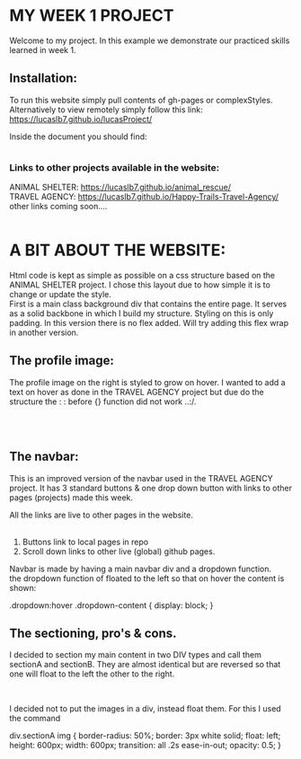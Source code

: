 # MY WEEK 1 PROJECT

Welcome to my project. In this example we demonstrate our practiced skills learned in week 1.

## Installation:

To run this website simply pull contents of gh-pages or complexStyles.  Alternatively to view remotely simply follow this link:
 https://lucaslb7.github.io/lucasProject/

 Inside the document you should find:
```
```
### Links to other projects available in the website:
ANIMAL SHELTER: https://lucaslb7.github.io/animal_rescue/
<br>
TRAVEL AGENCY: https://lucaslb7.github.io/Happy-Trails-Travel-Agency/
other links coming soon....
```
```
# A BIT ABOUT THE WEBSITE:

Html code is kept as simple as possible on a css structure based on the ANIMAL SHELTER project.
I chose this layout due to how simple it is to change or update the style.
<br>
First is a main class background div that contains the entire page. It serves as a solid backbone in which I build my structure. Styling on this is only padding. In this version there is no flex added. Will try adding this flex wrap in another version.

## The profile image:

The profile image on the right is styled to grow on hover. I wanted to add a text on hover as done in the TRAVEL AGENCY project but due do the structure the : : before {} function did not work ..:/.

<br><br>

## The navbar:

This is an improved version of the navbar used in the TRAVEL AGENCY  project. It has 3 standard buttons & one drop down button with links to other pages (projects) made this week.

All the links are live to other pages in the website. <br><br>


1. Buttons link to local pages in repo
2. Scroll down links to other live (global) github pages.

Navbar is made by having a main navbar div and a dropdown function. <br>
the dropdown function of floated to the left so that on hover the content is shown:<br>

.dropdown:hover .dropdown-content {
    display: block;
}

## The sectioning, pro's & cons.

I decided to section my main content in two DIV types and call them sectionA and sectionB. They are almost identical but are reversed so that one will float to the left the other to the right.

<br>

I decided not to put the images in a div, instead float them. For this I used the command

div.sectionA img {
  border-radius: 50%;
  border: 3px white solid;
  float: left;
  height: 600px;
  width: 600px;
  transition: all .2s ease-in-out;
  opacity: 0.5;
}
